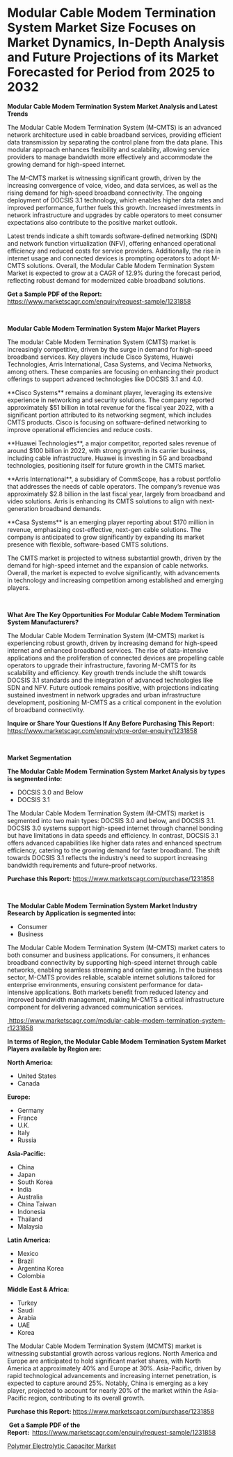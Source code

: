 <p><h1>Modular Cable Modem Termination System Market Size Focuses on Market Dynamics, In-Depth Analysis and Future Projections of its Market Forecasted for Period from 2025 to 2032</h1></p><p><strong>Modular Cable Modem Termination System Market Analysis and Latest Trends</strong></p>
<p><p>The Modular Cable Modem Termination System (M-CMTS) is an advanced network architecture used in cable broadband services, providing efficient data transmission by separating the control plane from the data plane. This modular approach enhances flexibility and scalability, allowing service providers to manage bandwidth more effectively and accommodate the growing demand for high-speed internet.</p><p>The M-CMTS market is witnessing significant growth, driven by the increasing convergence of voice, video, and data services, as well as the rising demand for high-speed broadband connectivity. The ongoing deployment of DOCSIS 3.1 technology, which enables higher data rates and improved performance, further fuels this growth. Increased investments in network infrastructure and upgrades by cable operators to meet consumer expectations also contribute to the positive market outlook.</p><p>Latest trends indicate a shift towards software-defined networking (SDN) and network function virtualization (NFV), offering enhanced operational efficiency and reduced costs for service providers. Additionally, the rise in internet usage and connected devices is prompting operators to adopt M-CMTS solutions. Overall, the Modular Cable Modem Termination System Market is expected to grow at a CAGR of 12.9% during the forecast period, reflecting robust demand for modernized cable broadband solutions.</p></p>
<p><strong>Get a Sample PDF of the Report:&nbsp;</strong> <a href="https://www.marketscagr.com/enquiry/request-sample/1231858?utm_campaign=2935&utm_medium=2&utm_source=Github&utm_content=ia&utm_term=06042025&utm_id=modular-cable-modem-termination-system">https://www.marketscagr.com/enquiry/request-sample/1231858</a></p>
<p>&nbsp;</p>
<p><strong>Modular Cable Modem Termination System Major Market Players</strong></p>
<p><p>The modular Cable Modem Termination System (CMTS) market is increasingly competitive, driven by the surge in demand for high-speed broadband services. Key players include Cisco Systems, Huawei Technologies, Arris International, Casa Systems, and Vecima Networks, among others. These companies are focusing on enhancing their product offerings to support advanced technologies like DOCSIS 3.1 and 4.0.</p><p>**Cisco Systems** remains a dominant player, leveraging its extensive experience in networking and security solutions. The company reported approximately $51 billion in total revenue for the fiscal year 2022, with a significant portion attributed to its networking segment, which includes CMTS products. Cisco is focusing on software-defined networking to improve operational efficiencies and reduce costs.</p><p>**Huawei Technologies**, a major competitor, reported sales revenue of around $100 billion in 2022, with strong growth in its carrier business, including cable infrastructure. Huawei is investing in 5G and broadband technologies, positioning itself for future growth in the CMTS market.</p><p>**Arris International**, a subsidiary of CommScope, has a robust portfolio that addresses the needs of cable operators. The company’s revenue was approximately $2.8 billion in the last fiscal year, largely from broadband and video solutions. Arris is enhancing its CMTS solutions to align with next-generation broadband demands.</p><p>**Casa Systems** is an emerging player reporting about $170 million in revenue, emphasizing cost-effective, next-gen cable solutions. The company is anticipated to grow significantly by expanding its market presence with flexible, software-based CMTS solutions.</p><p>The CMTS market is projected to witness substantial growth, driven by the demand for high-speed internet and the expansion of cable networks. Overall, the market is expected to evolve significantly, with advancements in technology and increasing competition among established and emerging players.</p></p>
<p>&nbsp;</p>
<p><strong>What Are The Key Opportunities For Modular Cable Modem Termination System Manufacturers?</strong></p>
<p><p>The Modular Cable Modem Termination System (M-CMTS) market is experiencing robust growth, driven by increasing demand for high-speed internet and enhanced broadband services. The rise of data-intensive applications and the proliferation of connected devices are propelling cable operators to upgrade their infrastructure, favoring M-CMTS for its scalability and efficiency. Key growth trends include the shift towards DOCSIS 3.1 standards and the integration of advanced technologies like SDN and NFV. Future outlook remains positive, with projections indicating sustained investment in network upgrades and urban infrastructure development, positioning M-CMTS as a critical component in the evolution of broadband connectivity.</p></p>
<p><strong>Inquire or Share Your Questions If Any Before Purchasing This Report:</strong> <a href="https://www.marketscagr.com/enquiry/pre-order-enquiry/1231858?utm_campaign=2935&utm_medium=2&utm_source=Github&utm_content=ia&utm_term=06042025&utm_id=modular-cable-modem-termination-system">https://www.marketscagr.com/enquiry/pre-order-enquiry/1231858</a></p>
<p>&nbsp;</p>
<p><strong>Market Segmentation</strong></p>
<p><strong>The Modular Cable Modem Termination System Market Analysis by types is segmented into:</strong></p>
<p><ul><li>DOCSIS 3.0 and Below</li><li>DOCSIS 3.1</li></ul></p>
<p><p>The Modular Cable Modem Termination System (M-CMTS) market is segmented into two main types: DOCSIS 3.0 and below, and DOCSIS 3.1. DOCSIS 3.0 systems support high-speed internet through channel bonding but have limitations in data speeds and efficiency. In contrast, DOCSIS 3.1 offers advanced capabilities like higher data rates and enhanced spectrum efficiency, catering to the growing demand for faster broadband. The shift towards DOCSIS 3.1 reflects the industry's need to support increasing bandwidth requirements and future-proof networks.</p></p>
<p><strong>Purchase this Report:&nbsp;</strong><a href="https://www.marketscagr.com/purchase/1231858?utm_campaign=2935&utm_medium=2&utm_source=Github&utm_content=ia&utm_term=06042025&utm_id=modular-cable-modem-termination-system">https://www.marketscagr.com/purchase/1231858</a></p>
<p>&nbsp;</p>
<p><strong>The Modular Cable Modem Termination System Market Industry Research by Application is segmented into:</strong></p>
<p><ul><li>Consumer</li><li>Business</li></ul></p>
<p><p>The Modular Cable Modem Termination System (M-CMTS) market caters to both consumer and business applications. For consumers, it enhances broadband connectivity by supporting high-speed internet through cable networks, enabling seamless streaming and online gaming. In the business sector, M-CMTS provides reliable, scalable internet solutions tailored for enterprise environments, ensuring consistent performance for data-intensive applications. Both markets benefit from reduced latency and improved bandwidth management, making M-CMTS a critical infrastructure component for delivering advanced communication services.</p></p>
<p><a href="https://www.marketscagr.com/modular-cable-modem-termination-system-r1231858?utm_campaign=2935&utm_medium=2&utm_source=Github&utm_content=ia&utm_term=06042025&utm_id=modular-cable-modem-termination-system">&nbsp;https://www.marketscagr.com/modular-cable-modem-termination-system-r1231858</a></p>
<p><strong>In terms of Region, the Modular Cable Modem Termination System Market Players available by Region are:</strong></p>
<p>
    <p> <strong> North America: </strong>
        <ul>
            <li>United States</li>
            <li>Canada</li>
        </ul>
        </p> 
    <p> <strong> Europe: </strong>
        <ul>
            <li>Germany</li>
            <li>France</li>
            <li>U.K.</li>
            <li>Italy</li>
            <li>Russia</li>
        </ul>
        </p> 
    <p> <strong> Asia-Pacific: </strong>
        <ul>
            <li>China</li>
            <li>Japan</li>
            <li>South Korea</li>
            <li>India</li>
            <li>Australia</li>
            <li>China Taiwan</li>
            <li>Indonesia</li>
            <li>Thailand</li>
            <li>Malaysia</li>
        </ul>
        </p> 
    <p> <strong> Latin America: </strong>
        <ul>
            <li>Mexico</li>
            <li>Brazil</li>
            <li>Argentina Korea</li>
            <li>Colombia</li>
        </ul>
        </p> 
    <p> <strong> Middle East & Africa: </strong>
        <ul>
            <li>Turkey</li>
            <li>Saudi</li>
            <li>Arabia</li>
            <li>UAE</li>
            <li>Korea</li>
        </ul>
    </p>
    </p>
<p><p>The Modular Cable Modem Termination System (MCMTS) market is witnessing substantial growth across various regions. North America and Europe are anticipated to hold significant market shares, with North America at approximately 40% and Europe at 30%. Asia-Pacific, driven by rapid technological advancements and increasing internet penetration, is expected to capture around 25%. Notably, China is emerging as a key player, projected to account for nearly 20% of the market within the Asia-Pacific region, contributing to its overall growth.</p></p>
<p><strong>Purchase this Report: </strong><a href="https://www.marketscagr.com/purchase/1231858?utm_campaign=2935&utm_medium=2&utm_source=Github&utm_content=ia&utm_term=06042025&utm_id=modular-cable-modem-termination-system">https://www.marketscagr.com/purchase/1231858</a></p>
<p>&nbsp;<strong>Get a Sample PDF of the Report:&nbsp;&nbsp;</strong><a href="https://www.marketscagr.com/enquiry/request-sample/1231858?utm_campaign=2935&utm_medium=2&utm_source=Github&utm_content=ia&utm_term=06042025&utm_id=modular-cable-modem-termination-system">https://www.marketscagr.com/enquiry/request-sample/1231858</a></p>
<p><strong></strong></p>
<p><p><a href="https://github.com/djibenesha/Market-Research-Report-List-1/blob/main/polymer-electrolytic-capacitor-market.md?utm_campaign=2935&utm_medium=2&utm_source=Github&utm_content=ia&utm_term=06042025&utm_id=modular-cable-modem-termination-system">Polymer Electrolytic Capacitor Market</a></p></p>